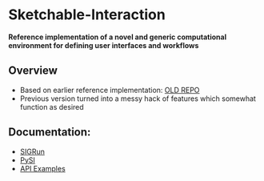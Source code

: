 # Sketchable-Interaction

**Reference implementation of a novel and generic computational environment for defining user interfaces and workflows**

##  Overview
* Based on earlier reference implementation: [OLD REPO](https://github.com/PDA-UR/MTT)
* Previous version turned into a messy hack of features which somewhat function as desired

## Documentation:
* [SIGRun](https://pda-ur.github.io/Sketchable-Interaction/SI-Doc/si/sigrun/html/docs/index.html)
* [PySI](https://pda-ur.github.io/Sketchable-Interaction/SI-Doc/si/pysi/html/docs/index.html)
* [API Examples](https://pda-ur.github.io/Sketchable-Interaction/SI-Doc/si/api_examples/api_examples.html)
